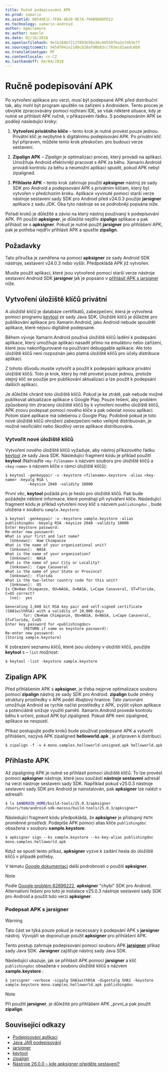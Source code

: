 ```yaml
---
title: Ručně podepisování APK
ms.prod: xamarin
ms.assetid: 08549E1C-7F04-4D20-9E7A-794B9D09FD12
ms.technology: xamarin-android
author: mgmclemore
ms.author: mamcle
ms.date: 02/16/2018
ms.openlocfilehash: 9e1b168b7212f093b50a36c40550fba2e7d63e77
ms.sourcegitcommit: 945df041e2180cb20af08b83cc703ecd1aedc6b0
ms.translationtype: MT
ms.contentlocale: cs-CZ
ms.lasthandoff: 04/04/2018
---
```

# <a name="manually-signing-the-apk"></a>Ručně podepisování APK


Po vytvoření aplikace pro verzi, musí být podepsané APK před distribuční tak, aby mohl být program spuštěn na zařízení s Androidem. Tento proces je obvykle zpracovávány pomocí rozhraní IDE, se však některé situace, kdy je nutné se přihlásit APK ručně, v příkazovém řádku. S podepisováním APK se podílejí následující kroky:

1.   **Vytvoření privátního klíče** &ndash; tento krok je nutné provést pouze jednou. Privátní klíč je nezbytné k digitálnímu podepisování APK.
    Po privátní klíč byl připraven, můžete tento krok přeskočen. pro budoucí verze sestavení.

2.   **Zipalign APK** &ndash; *Zipalign* je optimalizaci proces, který provádí na aplikaci. Umožňuje Android efektivněji pracovat s APK za běhu. Xamarin.Android provádí kontrolu za běhu a neumožní aplikaci spustit, pokud APK nebyl zipaligned.

3.  **Přihlaste APK** &ndash; tento krok zahrnuje použití **apksigner** nástroj ze sady SDK pro Android a podepisování APK s privátním klíčem, který byl vytvořen v předchozím kroku. Aplikace vyvinuté pomocí starší verze nástroje sestavení sady SDK pro Android před v24.0.3 použije **jarsigner** aplikace z sadu JDK. Oba tyto nástroje se se podrobněji popsána níže. 

Pořadí kroků je důležité a závisí na který nástroj používaný k podepisování APK. Při použití **apksigner**, je důležité nejdřív **zipalign** aplikace a pak přihlásit se s **apksigner**.  Pokud je nutné použít **jarsigner** pro přihlášení APK, pak je potřeba nejdřív přihlásit APK a spusťte **zipalign**. 



## <a name="prerequisites"></a>Požadavky

Tato příručka je zaměřena na pomocí **apksigner** ze sady Android SDK nástroje, sestavení v24.0.3 nebo vyšší. Předpokládá APK již vytvořen.

Musíte použít aplikací, které jsou vytvořené pomocí starší verze nástroje sestavení Android SDK **jarsigner** jak je popsáno v [přihlásit APK s jarsigner](#Sign_the_APK_with_jarsigner) níže.



## <a name="create-a-private-keystore"></a>Vytvoření úložiště klíčů privátní

A *úložiště klíčů* je databáze certifikátů, zabezpečení, která je vytvořená pomocí programu [keytool](https://docs.oracle.com/javase/8/docs/technotes/tools/unix/keytool.html) ze sady Java SDK. Úložiště klíčů je důležité pro publikování aplikace pro Xamarin.Android, jako Android nebude spouštět aplikace, které nejsou digitálně podepsané.

Během vývoje Xamarin.Android používá úložiště klíčů ladění k podepsání aplikace, který umožňuje aplikaci nasadit přímo na emulátoru nebo zařízení, které jsou nakonfigurované na používání debuggable aplikace.
Ale toto úložiště klíčů není rozpoznán jako platná úložiště klíčů pro účely distribuce aplikací.

Z tohoto důvodu musíte vytvořit a použít k podepsání aplikace privátní úložiště klíčů. Toto je krok, který by měl provést pouze jednou, protože stejný klíč se použije pro publikování aktualizací a lze použít k podepsání dalších aplikací.

Je důležité chránit toto úložiště klíčů. Pokud je ke ztrátě, pak nebude možné publikovat aktualizace aplikace s Google Play.
Pouze řešení, aby problém způsobený tím ztraceny úložiště klíčů by k vytvoření nového úložiště klíčů, APK znovu podepsat pomocí nového klíče a pak odeslat novou aplikaci. Potom staré aplikace má odeberou z Google Play. Podobně pokud je toto nové úložiště klíčů ohrožení zabezpečení nebo veřejně distribuován, je možné neoficiální nebo škodlivý verze aplikace distribuována.



### <a name="create-a-new-keystore"></a>Vytvořit nové úložiště klíčů

Vytvoření nového úložiště klíčů vyžaduje, aby nástroj příkazového řádku [keytool](https://docs.oracle.com/javase/8/docs/technotes/tools/unix/keytool.html) ze sady Java SDK. Následující fragment kódu je příklad použití **keytool** (Nahraďte `<my-filename>` s názvem souboru pro úložiště klíčů a `<key-name>` s názvem klíče v rámci úložiště klíčů):

```shell
$ keytool -genkeypair -v -keystore <filename>.keystore -alias <key-name> -keyalg RSA \
          -keysize 2048 -validity 10000
```

První věc, **keytool** požádá pro je heslo pro úložiště klíčů. Pak bude požádejte některé informace, které pomáhají při vytváření klíče. Následující fragment kódu je příklad vytvoření nový klíč s názvem `publishingdoc` , bude uložena v souboru `xample.keystore`:

```shell
$ keytool -genkeypair -v -keystore xample.keystore -alias publishingdoc -keyalg RSA -keysize 2048 -validity 10000
Enter keystore password:
Re-enter new password:
What is your first and last name?
  [Unknown]:  Ham Chimpanze
What is the name of your organizational unit?
  [Unknown]:  NASA
What is the name of your organization?
  [Unknown]:  NASA
What is the name of your City or Locality?
  [Unknown]:  Cape Canaveral
What is the name of your State or Province?
  [Unknown]:  Florida
What is the two-letter country code for this unit?
  [Unknown]:  US
Is CN=Ham Chimpanze, OU=NASA, O=NASA, L=Cape Canaveral, ST=Florida, C=US correct?
  [no]:  yes

Generating 2,048 bit RSA key pair and self-signed certificate (SHA1withRSA) with a validity of 10,000 days
        for: CN=Ham Chimpanze, OU=NASA, O=NASA, L=Cape Canaveral, ST=Florida, C=US
Enter key password for <publishingdoc>
        (RETURN if same as keystore password):
Re-enter new password:
[Storing xample.keystore]
```

K zobrazení seznamu klíčů, které jsou uloženy v úložišti klíčů, použijte **keytool** s &ndash; `list` možnost:

```shell
$ keytool -list -keystore xample.keystore
```


## <a name="zipalign-the-apk"></a>Zipalign APK

Před přihlášením APK s **apksigner**, je třeba nejprve optimalizace souboru pomocí **zipalign** nástroj ze sady SDK pro Android. **zipalign** bude změny struktury prostředky v APK podél 4bajtový hranice. Tato zarovnání umožňuje Android se rychle načíst prostředky z APK, zvýšit výkon aplikace a potenciálně snižuje využití paměti. Xamarin.Android provede kontrolu běhu k určení, pokud APK byl zipaligned. Pokud APK není zipaligned, aplikace se nespustí.

Příkaz postupujte podle kroků bude používat podepsané APK a vytvořit přihlášeni, nazývá APK zipaligned **helloworld.apk** , je připraven k distribuci.

```shell
$ zipalign -f -v 4 mono.samples.helloworld-unsigned.apk helloworld.apk
```


## <a name="sign-the-apk"></a>Přihlaste APK

Až zipaligning APK je nutné se přihlásit pomocí úložiště klíčů. To lze provést pomocí **apksigner** nástroje, které jsou součástí **nástroje sestavení** adresář na verzi nástroje sestavení sady SDK.  Například pokud v25.0.3 nástroje sestavení sady SDK pro Android je nainstalován, pak **apksigner** lze nalézt v adresáři:

```bash
$ ls $ANDROID_HOME/build-tools/25.0.3/apksigner
/Users/tom/android-sdk-macosx/build-tools/25.0.3/apksigner*
```

Následující fragment kódu předpokládá, že **apksigner** je přístupný `PATH` proměnné prostředí. Podepíše APK pomocí alias klíče `publishingdoc` obsažená v souboru **xample.keystore**:

```shell
$ apksigner sign --ks xample.keystore --ks-key-alias publishingdoc mono.samples.helloworld.apk
```

Když se spustí tento příkaz, **apksigner** vyzve k zadání hesla do úložiště klíčů v případě potřeby.

V tématu [Google dokumentaci](https://developer.android.com/studio/command-line/apksigner.html) další podrobnosti o použití **apksigner**.

> [!NOTE]
> Podle [Google problém 62696222](https://issuetracker.google.com/issues/62696222), **apksigner** "chybí" SDK pro Android. Alternativní řešení pro toto je instalace v25.0.3 nástroje sestavení sady SDK pro Android a použít tuto verzi **apksigner**.  


<a name="Sign_the_APK_with_jarsigner" />

### <a name="sign-the-apk-with-jarsigner"></a>Podepsat APK s jarsigner

> [!WARNING]
> Tato část se týká pouze pokud je nececssary k podepsání APK s **jarsigner** nástroj. Vývojáři se doporučuje použít **apksigner** pro přihlášení APK.

Tento postup zahrnuje podepisování pomocí souboru APK **[jarsigner](https://docs.oracle.com/javase/8/docs/technotes/tools/windows/jarsigner.html)** příkaz sady Java SDK.  **Jarsigner** zajišťuje nástroj sady Java SDK. 

Následující ukazuje, jak se přihlásit APK pomocí **jarsigner** a klíč `publishingdoc` obsažená v souboru úložiště klíčů s názvem **xample.keystore** :

```shell
$ jarsigner -verbose -sigalg SHA1withRSA -digestalg SHA1 -keystore xample.keystore mono.samples.helloworld.apk publishingdoc
```

> [!NOTE]
> Při použití **jarsigner**, je důležité pro přihlášení APK _první_a pak použít **zipalign**.  



## <a name="related-links"></a>Související odkazy

- [Podepisování aplikací](https://source.android.com/security/apksigning/)
- [Java JAR podepisování](https://docs.oracle.com/javase/8/docs/technotes~/jar/jar.html#Signed_JAR_File)
- [jarsigner](https://docs.oracle.com/javase/8/docs/technotes/tools/windows/jarsigner.html)
- [keytool](https://docs.oracle.com/javase/8/docs/technotes/tools/unix/keytool.html)
- [zipalign](https://developer.android.com/studio/command-line/zipalign.html)
- [Nástroje 26.0.0 – kde apksigner přejděte sestavení?](https://issuetracker.google.com/issues/62696222)
